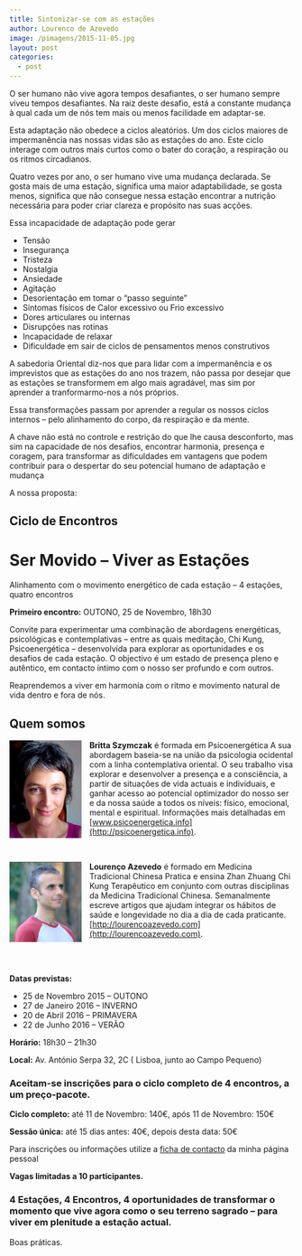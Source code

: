 ```yaml
---
title: Sintonizar-se com as estações
author: Lourenco de Azevedo
image: /pimagens/2015-11-05.jpg
layout: post
categories:
  - post
---
```

O ser humano não vive agora tempos desafiantes, o ser humano sempre viveu tempos desafiantes. Na raiz deste desafio, está a constante mudança à qual cada um de nós tem mais ou menos facilidade em adaptar-se.

Esta adaptação não obedece a ciclos aleatórios. Um dos ciclos maiores de impermanência nas nossas vidas são as estações do ano. Este ciclo interage com outros mais curtos como o bater do coração, a respiração ou os ritmos circadianos.

Quatro vezes por ano, o ser humano vive uma mudança declarada. Se gosta mais de uma estação, significa uma maior adaptabilidade, se gosta menos, significa que não consegue nessa estação encontrar a nutrição necessária para poder criar clareza e propósito nas suas acções.

Essa incapacidade de adaptação pode gerar

  * Tensão
  * Insegurança
  * Tristeza
  * Nostalgia
  * Ansiedade
  * Agitação
  * Desorientação em tomar o &#8220;passo seguinte&#8221;
  * Sintomas físicos de Calor excessivo ou Frio excessivo
  * Dores articulares ou internas
  * Disrupções nas rotinas
  * Incapacidade de relaxar
  * Dificuldade em sair de ciclos de pensamentos menos construtivos

A sabedoria Oriental diz-nos que para lidar com a impermanência e os imprevistos que as estações do ano nos trazem, não passa por desejar que as estações se transformem em algo mais agradável, mas sim por aprender a tranformarmo-nos a nós próprios.

Essa transformações passam por aprender a regular os nossos ciclos internos &#8211; pelo alinhamento do corpo, da respiração e da mente.

A chave não está no controle e restrição do que lhe causa desconforto, mas sim na capacidade de nos desafios, encontrar harmonia, presença e coragem, para transformar as dificuldades em vantagens que podem contribuir para o despertar do seu potencial humano de adaptação e mudança

A nossa proposta:

## Ciclo de Encontros

# Ser Movido &#8211; Viver as Estações

Alinhamento com o movimento energético de cada estação &#8211; 4 estações, quatro encontros

**Primeiro encontro:** OUTONO, 25 de Novembro, 18h30

Convite para experimentar uma combinação de abordagens energéticas, psicológicas e contemplativas – entre as quais meditação, Chi Kung, Psicoenergética – desenvolvida para explorar as oportunidades e os desafios de cada estação. O objectivo é um estado de presença pleno e autêntico, em contacto íntimo com o nosso ser profundo e com outros.

Reaprendemos a viver em harmonia com o ritmo e movimento natural de vida dentro e fora de nós.

## Quem somos


<p><img src="/pimagens/britta.jpg" class="profile" style="float: left; margin-right: 1em; width: 128px;"></p>

**Britta Szymczak** é formada em Psicoenergética A sua abordagem baseia-se na união da psicologia ocidental com a linha contemplativa oriental. O seu trabalho visa explorar e desenvolver a presença e a consciência, a partir de situações de vida actuais e individuais, e ganhar acesso ao potencial optimizador do nosso ser e da nossa saúde a todos os níveis: físico, emocional, mental e espiritual. Informações mais detalhadas em [www.psicoenergetica.info](http://psicoenergetica.info).

<br>

<p><img src="/imagens/foto.jpg" class="profile" style="float: left; margin-right: 1em; width: 128px;"></p>

**Lourenço Azevedo** é formado em Medicina Tradicional Chinesa Pratica e ensina Zhan Zhuang Chi Kung Terapêutico em conjunto com outras disciplinas da Medicina Tradicional Chinesa. Semanalmente escreve artigos que ajudam integrar os hábitos de saúde e longevidade no dia a dia de cada praticante. [http://lourencoazevedo.com](http://lourencoazevedo.com).

<br>
<br>

**Datas previstas:**

  * 25 de Novembro 2015 &#8211; OUTONO
  * 27 de Janeiro 2016 &#8211; INVERNO
  * 20 de Abril 2016 &#8211; PRIMAVERA
  * 22 de Junho 2016 &#8211; VERÃO

**Horário:** 18h30 &#8211; 21h30

**Local:** Av. António Serpa 32, 2C ( Lisboa, junto ao Campo Pequeno)

### Aceitam-se inscrições para o ciclo completo de 4 encontros, a um preço-pacote.

**Ciclo completo:** até 11 de Novembro: 140€, após 11 de Novembro: 150€

**Sessão única:** até 15 dias antes: 40€, depois desta data: 50€

Para inscrições ou informações utilize a [ficha de contacto][2] da minha página pessoal

**Vagas limitadas a 10 participantes.**

### 4 Estações, 4 Encontros, 4 oportunidades de transformar o momento que vive agora como o seu terreno sagrado &#8211; para viver em plenitude a estação actual.

Boas práticas.

 [2]: http://lourencoazevedo.com/ficha-de-contacto/